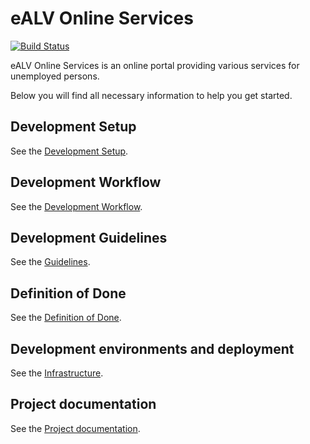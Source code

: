 # eALV Online Services

[![Build Status](https://travis-ci.com/alv-ch/online-services.svg?branch=master)](https://travis-ci.com/alv-ch/online-services)

eALV Online Services is an online portal providing various services for unemployed persons.

Below you will find all necessary information to help you get started.

## Development Setup

See the [Development Setup](docs/SETUP.md).

## Development Workflow

See the [Development Workflow](https://alv-ch.atlassian.net/wiki/spaces/OS/pages/197525505/Development+workflow).

## Development Guidelines

See the [Guidelines](docs/GUIDELINES.md).

## Definition of Done

See the [Definition of Done](https://alv-ch.atlassian.net/wiki/spaces/OS/pages/199524382/Definition+of+Done).

## Development environments and deployment

See the [Infrastructure](https://alv-ch.atlassian.net/wiki/spaces/OS/pages/206340097/Infrastructure).

## Project documentation

See the [Project documentation](docs/DOCUMENTATION.md).

